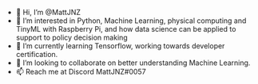 - 👋 Hi, I’m @MattJNZ
- 👀 I’m interested in Python, Machine Learning, physical computing and TinyML with Raspberry Pi, and how data science can be applied to support to policy decision making
- 🌱 I’m currently learning Tensorflow, working towards developer certification.
- 💞️ I’m looking to collaborate on better understanding Machine Learning.
- 📫 Reach me at Discord MattJNZ#0057

<!---
MattJNZ/MattJNZ is a ✨ special ✨ repository because its `README.md` (this file) appears on your GitHub profile.
You can click the Preview link to take a look at your changes.
--->
